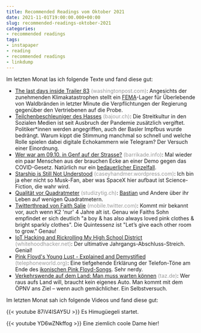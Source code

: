 ```yaml
---
title: Recommended Readings vom Oktober 2021
date: 2021-11-01T19:00:00.000+00:00
slug: recommended-readings-oktober-2021
categories:
- recommended readings
tags:
- instapaper
- reading
- recommended readings
- linkdump
---
```


Im letzten Monat las ich folgende Texte und fand diese gut:

- [The last days inside Trailer 83](https://www.washingtonpost.com/nation/2021/10/17/disaster-survivors-fema-housing-trailer/) <span style="color: #999999;">(washingtonpost.com)</span>: Angesichts der zunehmenden Klimakatastrophen stellt ein [FEMA](https://de.wikipedia.org/wiki/Federal_Emergency_Management_Agency)-Lager für Überlebende von Waldbränden in letzter Minute die Verpflichtungen der Regierung gegenüber den Vertriebenen auf die Probe.
- [Teilchenbeschleuniger des Hasses](https://bajour.ch/a/4zJ0x3uLtCZbE6KY) <span style="color: #999999;">(bajour.ch)</span>: Die Streitkultur in den Sozialen Medien ist seit Ausbruch der Pandemie zusätzlich vergiftet. Politiker*innen werden angegriffen, auch der Basler Impfbus wurde bedrängt. Warum kippt die Stimmung manchmal so schnell und welche Rolle spielen dabei digitale Echokammern wie Telegram? Der Versuch einer Einordnung.
- [Wer war am 09.10. in Genf auf der Strasse?](https://barrikade.info/article/4802) <span style="color: #999999;">(barrikade.info)</span>: Mal wieder ein paar Menschen aus der brauchen Ecke an einer Demo gegen das COVID-Gesetz. Natürlich nur ein [bedauerlicher Einzelfall](https://blog.fefe.de/?q=Einzelfall).
- [Starship is Still Not Understood](https://caseyhandmer.wordpress.com/2021/10/28/starship-is-still-not-understood/) <span style="color: #999999;">(caseyhandmer.wordpress.com)</span>: Ich bin ja eher nicht so Musk-Fan, aber was SpaceX hier aufbaut ist Science-Fiction, die wahr wird.
- [Qualität vor Quadratmeter](https://www.studizytig.ch/ausgaben/ausgabe-25/qualitaet-vor-quadratmeter/) <span style="color: #999999;">(studizytig.ch)</span>: [Bastian](http://bastianwidmer.ch/) und Andere über ihr Leben auf wenigen Quadratmetern.
- [Twitterthread von Faith Salie](https://mobile.twitter.com/Faith_Salie/status/1415047819057143810) <span style="color: #999999;">(mobile.twitter.com)</span>: Kommt mir bekannt vor, auch wenn K2 'nur' 4 Jahre alt ist. Genau wie Faiths Sohn empfindet er sich deutlich "a boy & has also always loved pink clothes & bright sparkly clothes". Die Quintessenz ist "Let’s give each other room to grow." Genau!
- [IoT Hacking and Rickrolling My High School District](https://whitehoodhacker.net/posts/2021-10-04-the-big-rick) <span style="color: #999999;">(whitehoodhacker.net)</span>: Der ultimative Jahrgangs-Abschluss-Streich. Genial!
- [Pink Floyd's Young Lust - Explained and Demystified](https://telephoneworld.org/landline-telephone-history/pink-floyds-young-lust-explained-and-demystified/) <span style="color: #999999;">(telephoneworld.org)</span>: Eine tiefgehende Erklärung der Telefon-Töne am Ende des [ikonischen Pink Floyd-Songs](https://en.wikipedia.org/wiki/Young_Lust_(song)). Sehr nerdy.
- [Verkehrswende auf dem Land: Man muss warten können](https://taz.de/!5803906/) <span style="color: #999999;">(taz.de)</span>: Wer raus aufs Land will, braucht kein eigenes Auto. Man kommt mit dem ÖPNV ans Ziel – wenn auch gemächlicher. Ein Selbstversuch.

Im letzten Monat sah ich folgende Videos und fand diese gut:

{{< youtube 87iV4ISAY5U >}}
Es Himugüegeli startet.

{{< youtube YD6wZNkffog >}}
Eine ziemlich coole Dame hier!